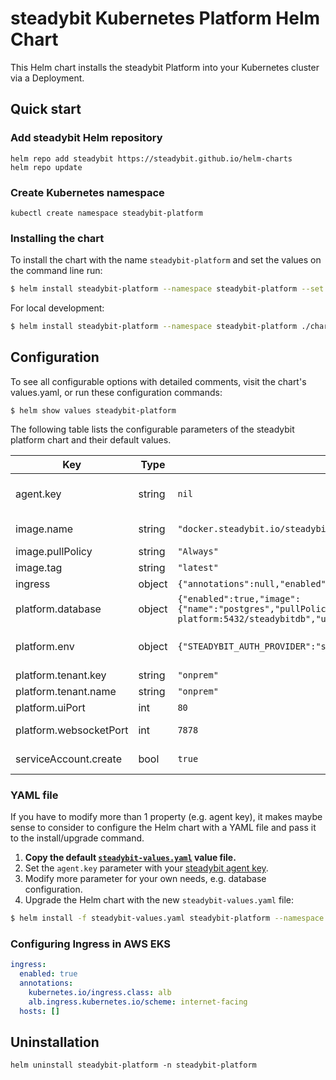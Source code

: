 # steadybit Kubernetes Platform Helm Chart

This Helm chart installs the steadybit Platform into your Kubernetes cluster via a Deployment.

## Quick start

### Add steadybit Helm repository

```
helm repo add steadybit https://steadybit.github.io/helm-charts
helm repo update
```

### Create Kubernetes namespace

```
kubectl create namespace steadybit-platform
```

### Installing the chart

To install the chart with the name `steadybit-platform` and set the values on the command line run:

```bash
$ helm install steadybit-platform --namespace steadybit-platform --set agent.key=STEADYBIT_AGENT_KEY steadybit/steadybit-platform
```

For local development:

```bash
$ helm install steadybit-platform --namespace steadybit-platform ./charts/steadybit-platform --set agent.key=STEADYBIT_AGENT_KEY
```

## Configuration

To see all configurable options with detailed comments, visit the chart's values.yaml, or run these configuration commands:

```
$ helm show values steadybit-platform
```

The following table lists the configurable parameters of the steadybit platform chart and their default values.

| Key | Type | Default | Description |
|-----|------|---------|-------------|
| agent.key | string | `nil` | The secret token which your agent uses to authenticate to steadybit's servers.  Get it from https://platform.steadybit.io/settings/agents/setup. |
| image.name | string | `"docker.steadybit.io/steadybit/platform"` | The container image  to use of the steadybit platform. |
| image.pullPolicy | string | `"Always"` | Specifies when to pull the image container. |
| image.tag | string | `"latest"` | Tag name of the platform container image to use. |
| ingress | object | `{"annotations":null,"enabled":true,"hosts":[]}` | Ingress configuration properties |
| platform.database | object | `{"enabled":true,"image":{"name":"postgres","pullPolicy":"Always","tag":11.5},"name":"steadybitdb","password":"postgres","port":5432,"url":"jdbc:postgresql://postgres.steadybit-platform:5432/steadybitdb","user":"postgres"}` | Specific configuration for the database. |
| platform.env | object | `{"STEADYBIT_AUTH_PROVIDER":"static","STEADYBIT_AUTH_STATIC_0_PASSWORD":"{noop}admin","STEADYBIT_AUTH_STATIC_0_USERNAME":"admin"}` | Use this to set additional environment variables See https://docs.steadybit.io/installation-platform/3-advanced-configuration. |
| platform.tenant.key | string | `"onprem"` | Name for the tenant assigned to you. |
| platform.tenant.name | string | `"onprem"` | Key for the tenant assigned to you. |
| platform.uiPort | int | `80` | Web-UI port for the user interface. |
| platform.websocketPort | int | `7878` | Websocket port for communication between platform and agents. |
| serviceAccount.create | bool | `true` | Specifies whether a ServiceAccount should be created. |

### YAML file 

If you have to modify more than 1 property (e.g. agent key), it makes maybe sense to consider to configure the Helm chart with a YAML file and pass it to the install/upgrade command.

1. **Copy the default [`steadybit-values.yaml`](values.yaml) value file.**
2. Set the `agent.key` parameter with your [steadybit agent key](https://platform.steadybit.io/settings/agents/setup).
3. Modify more parameter for your own needs, e.g. database configuration.
4. Upgrade the Helm chart with the new `steadybit-values.yaml` file:

```bash
$ helm install -f steadybit-values.yaml steadybit-platform --namespace steadybit-platform steadybit/steadybit-platform
```

### Configuring Ingress in AWS EKS

```yaml
ingress:
  enabled: true
  annotations:
    kubernetes.io/ingress.class: alb
    alb.ingress.kubernetes.io/scheme: internet-facing
  hosts: []
```

## Uninstallation

```
helm uninstall steadybit-platform -n steadybit-platform
```